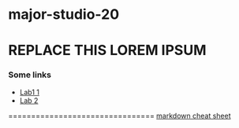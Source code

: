 # major-studio-20


**REPLACE THIS LOREM IPSUM**
================================

### Some links

- [Lab1 1](https://guides.github.com/features/pages/)
- [Lab 2](https://docs.github.com/en/github/working-with-github-pages/creating-a-github-pages-site)

================================
[markdown cheat sheet](https://github.com/adam-p/markdown-here/wiki/Markdown-Cheatsheet)
